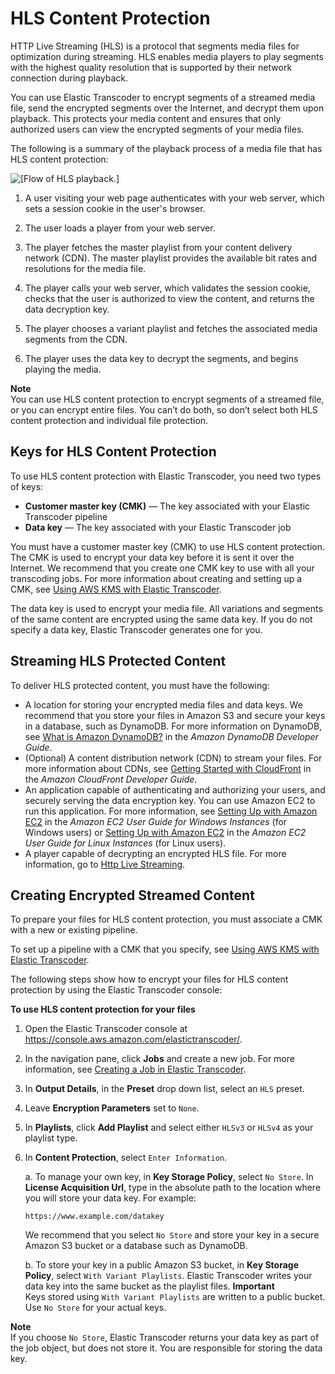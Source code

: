# HLS Content Protection<a name="content-protection"></a>

HTTP Live Streaming \(HLS\) is a protocol that segments media files for optimization during streaming\. HLS enables media players to play segments with the highest quality resolution that is supported by their network connection during playback\.

You can use Elastic Transcoder to encrypt segments of a streamed media file, send the encrypted segments over the Internet, and decrypt them upon playback\. This protects your media content and ensures that only authorized users can view the encrypted segments of your media files\.

The following is a summary of the playback process of a media file that has HLS content protection:

![\[Flow of HLS playback.\]](http://docs.aws.amazon.com/elastictranscoder/latest/developerguide/)

1. A user visiting your web page authenticates with your web server, which sets a session cookie in the user's browser\.

1. The user loads a player from your web server\. 

1. The player fetches the master playlist from your content delivery network \(CDN\)\. The master playlist provides the available bit rates and resolutions for the media file\.

1. The player calls your web server, which validates the session cookie, checks that the user is authorized to view the content, and returns the data decryption key\.

1. The player chooses a variant playlist and fetches the associated media segments from the CDN\.

1. The player uses the data key to decrypt the segments, and begins playing the media\.

**Note**  
You can use HLS content protection to encrypt segments of a streamed file, or you can encrypt entire files\. You can’t do both, so don’t select both HLS content protection and individual file protection\.

## Keys for HLS Content Protection<a name="key-overview"></a>

To use HLS content protection with Elastic Transcoder, you need two types of keys:
+ **Customer master key \(CMK\)** — The key associated with your Elastic Transcoder pipeline
+ **Data key** — The key associated with your Elastic Transcoder job

You must have a customer master key \(CMK\) to use HLS content protection\. The CMK is used to encrypt your data key before it is sent it over the Internet\. We recommend that you create one CMK key to use with all your transcoding jobs\. For more information about creating and setting up a CMK, see [Using AWS KMS with Elastic Transcoder](encryption.md#using-kms)\.

The data key is used to encrypt your media file\. All variations and segments of the same content are encrypted using the same data key\. If you do not specify a data key, Elastic Transcoder generates one for you\.

## Streaming HLS Protected Content<a name="hls-cp-setup"></a>

To deliver HLS protected content, you must have the following:
+ A location for storing your encrypted media files and data keys\. We recommend that you store your files in Amazon S3 and secure your keys in a database, such as DynamoDB\. For more information on DynamoDB, see [What is Amazon DynamoDB?](https://docs.aws.amazon.com/amazondynamodb/latest/developerguide/Introduction.html) in the *Amazon DynamoDB Developer Guide*\.
+ \(Optional\) A content distribution network \(CDN\) to stream your files\. For more information about CDNs, see [Getting Started with CloudFront](https://docs.aws.amazon.com/AmazonCloudFront/latest/DeveloperGuide/programming-encryption.html) in the *Amazon CloudFront Developer Guide*\.
+ An application capable of authenticating and authorizing your users, and securely serving the data encryption key\. You can use Amazon EC2 to run this application\. For more information, see [Setting Up with Amazon EC2](https://docs.aws.amazon.com/AWSEC2/latest/WindowsGuide/concepts.html) in the *Amazon EC2 User Guide for Windows Instances* \(for Windows users\) or [Setting Up with Amazon EC2](https://docs.aws.amazon.com/AWSEC2/latest/UserGuide/concepts.html) in the *Amazon EC2 User Guide for Linux Instances* \(for Linux users\)\. 
+ A player capable of decrypting an encrypted HLS file\. For more information, go to [Http Live Streaming](http://en.wikipedia.org/wiki/HTTP_Live_Streaming#Client_software)\.

## Creating Encrypted Streamed Content<a name="hls-cp-ets-setup"></a>

To prepare your files for HLS content protection, you must associate a CMK with a new or existing pipeline\.

To set up a pipeline with a CMK that you specify, see [Using AWS KMS with Elastic Transcoder](encryption.md#using-kms)\.

The following steps show how to encrypt your files for HLS content protection by using the Elastic Transcoder console:

**To use HLS content protection for your files**

1. Open the Elastic Transcoder console at [https://console\.aws\.amazon\.com/elastictranscoder/](https://console.aws.amazon.com/elastictranscoder/)\.

1. In the navigation pane, click **Jobs** and create a new job\. For more information, see [Creating a Job in Elastic Transcoder](creating-jobs.md)\.

1. In **Output Details**, in the **Preset** drop down list, select an `HLS` preset\.

1. Leave **Encryption Parameters** set to `None`\.

1. In **Playlists**, click **Add Playlist** and select either `HLSv3` or `HLSv4` as your playlist type\.

1. In **Content Protection**, select `Enter Information`\.

   a\. To manage your own key, in **Key Storage Policy**, select `No Store`\. In **License Acquisition Url**, type in the absolute path to the location where you will store your data key\. For example:

   ```
   https://www.example.com/datakey
   ```

   We recommend that you select `No Store` and store your key in a secure Amazon S3 bucket or a database such as DynamoDB\.

   b\. To store your key in a public Amazon S3 bucket, in **Key Storage Policy**, select `With Variant Playlists`\. Elastic Transcoder writes your data key into the same bucket as the playlist files\.
**Important**  
Keys stored using `With Variant Playlists` are written to a public bucket\. Use `No Store` for your actual keys\.

**Note**  
If you choose `No Store`, Elastic Transcoder returns your data key as part of the job object, but does not store it\. You are responsible for storing the data key\.